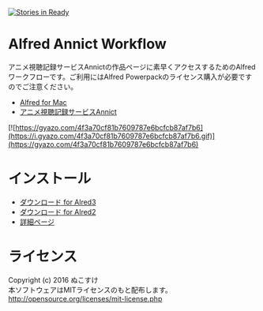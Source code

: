 [![Stories in Ready](https://badge.waffle.io/nukosuke/alfred-annict-workflow.svg?label=ready&title=Ready)](http://waffle.io/nukosuke/alfred-annict-workflow)

# Alfred Annict Workflow
アニメ視聴記録サービスAnnictの作品ページに素早くアクセスするためのAlfredワークフローです。ご利用にはAlfred Powerpackのライセンス購入が必要ですのでご注意ください。

- [Alfred for Mac](https://www.alfredapp.com)
- [アニメ視聴記録サービスAnnict](https://annict.com/)

[![https://gyazo.com/4f3a70cf81b7609787e6bcfcb87af7b6](https://i.gyazo.com/4f3a70cf81b7609787e6bcfcb87af7b6.gif)](https://gyazo.com/4f3a70cf81b7609787e6bcfcb87af7b6)

# インストール

- [ダウンロード for Alred3](https://github.com/nukosuke/alfred-annict-workflow/releases/download/v0.0.0-alpha/Annict3.alfredworkflow)  
- [ダウンロード for Alred2](https://github.com/nukosuke/alfred-annict-workflow/releases/download/v0.0.0-alpha/Annict2.alfredworkflow)  
- [詳細ページ](https://nukosuke.github.io/alfred-annict-workflow/)


# ライセンス
Copyright (c) 2016 ぬこすけ  
本ソフトウェアはMITライセンスのもと配布します。  
http://opensource.org/licenses/mit-license.php
